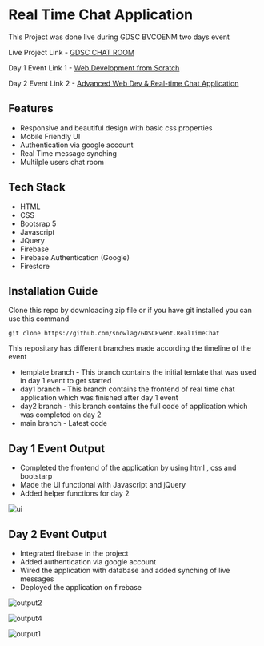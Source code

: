 # Real Time Chat Application
This Project was done live during GDSC BVCOENM two days event 

Live Project Link -  [GDSC CHAT ROOM](https://chatapplicationday2.web.app/)

Day 1 Event Link 1 - [Web Development from Scratch](https://www.youtube.com/watch?v=2Z1pzm7pP3I)

Day 2 Event Link 2 - [Advanced Web Dev & Real-time Chat Application](https://gdsc.community.dev/events/details/developer-student-clubs-bharati-vidyapeeth-college-of-engineering-navi-mumbai-presents-advanced-web-dev-real-time-chat-application/)

## Features
* Responsive and beautiful design with basic css properties
* Mobile Friendly UI
* Authentication via google account
* Real Time message synching
* Multilple users chat room

## Tech Stack
* HTML
* CSS 
* Bootsrap 5
* Javascript
* JQuery
* Firebase
* Firebase Authentication (Google)
* Firestore

## Installation Guide

Clone this repo by  downloading zip file or if you have git installed you can use this command

```
git clone https://github.com/snowlag/GDSCEvent.RealTimeChat

```

This repositary has different branches made according the timeline of the event

* template branch - This branch contains the initial temlate that was used in day 1 event to get started
* day1 branch - This branch contains the frontend of real time chat application which was finished after day 1 event
* day2 branch - this branch contains the full code of application which was completed on day 2
* main branch - Latest code

## Day 1 Event Output

* Completed the frontend of the application by using html , css and bootstarp
* Made the UI functional with Javascript and jQuery 
* Added helper functions for day 2

![ui](https://user-images.githubusercontent.com/55632797/140794242-adb603c1-070f-42f4-b4de-871ed2f09f82.PNG)

## Day 2 Event Output

* Integrated firebase in the project
* Added authentication via google account
* Wired the application with database and added synching of live messages
* Deployed the application on firebase

![output2](https://user-images.githubusercontent.com/55632797/141097156-c988c01d-d300-416c-870e-1fa3480b4168.PNG)
  
![output4](https://user-images.githubusercontent.com/55632797/141097262-71f72761-24f9-49d6-96a7-5ee069d88ecf.PNG)

![output1](https://user-images.githubusercontent.com/55632797/141097089-ba045673-f8fb-49f0-9e24-955a73e2661c.PNG)


